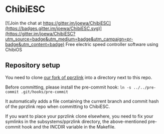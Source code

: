 # ChibiESC

[![Join the chat at https://gitter.im/joewa/ChibiESC](https://badges.gitter.im/joewa/ChibiESC.svg)](https://gitter.im/joewa/ChibiESC?utm_source=badge&utm_medium=badge&utm_campaign=pr-badge&utm_content=badge)
Free electric speed controller software using ChibiOS

## Repository setup

You need to clone [our fork of pprzlink](https://github.com/heiko-r/pprzlink) into a directory next to this repo.

Before committing, please install the pre-commit hook: `ln -s ../../pre-commit .git/hooks/pre-commit`

It automatically adds a file containing the current branch and commit hash of the pprzlink repo when committing to ChibiESC.

If you want to place your pprzlink clone elsewhere, you need to fix your symlinks in the subsystems/pprzlink directory, the above-mentioned pre-commit hook and the INCDIR variable in the Makefile.

